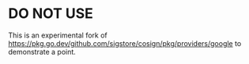 # DO NOT USE

This is an experimental fork of https://pkg.go.dev/github.com/sigstore/cosign/pkg/providers/google to demonstrate a point.
